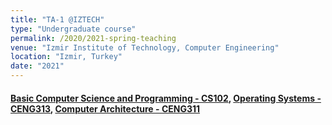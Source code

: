 ```yaml
---
title: "TA-1 @IZTECH"
type: "Undergraduate course"
permalink: /2020/2021-spring-teaching
venue: "Izmir Institute of Technology, Computer Engineering"
location: "Izmir, Turkey"
date: "2021"
---
```


#### [Basic Computer Science and Programming - CS102](https://chemistry.iyte.edu.tr/en/cs-102-2/), [Operating Systems - CENG313](https://ceng.iyte.edu.tr/courses/ceng-322/), [Computer Architecture - CENG311](https://ceng.iyte.edu.tr/courses/ceng-311/) 

